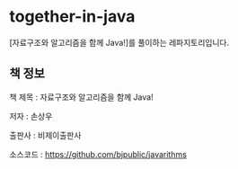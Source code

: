 # together-in-java
[자료구조와 알고리즘을 함께 Java!]를 풀이하는 레파지토리입니다.

## 책 정보
책 제목 : 자료구조와 알고리즘을 함께 Java!

저자 : 손상우

출판사 : 비제이출판사

소스코드 : https://github.com/bjpublic/javarithms
